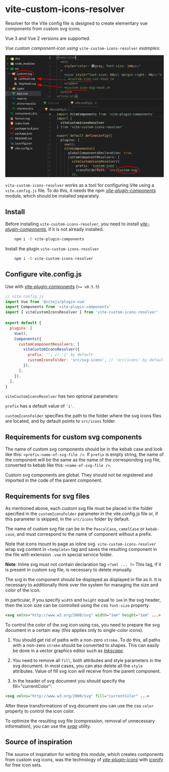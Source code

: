 # vite-custom-icons-resolver

Resolver for the Vite config file is designed to create elementary vue components from custom svg icons.

Vue 3 and Vue 2 versions are supported.

_Vue custom component-icon using_ `vite-custom-icons-resolver` _examples:_

![Vue custom component-icon examples](img/svg-components.png)

`vita-custom-icons-resolver` works as a tool for configuring Vite using a `vite.config.js` file. To do this, it needs the npm [_vite-plugin-components_](https://www.npmjs.com/package/vite-plugin-components) module, which should be installed separately.

## Install

Before installing `vite-custom-icons-resolver`, you need to install [_vite-plugin-components_](https://www.npmjs.com/package/vite-plugin-components), if it is not already installed.

```bash
    npm i -D vite-plugin-components
```

Install the plugin `vite-custom-icons-resolver`

```bash
    npm i -D vite-custom-icons-resolver
```

## Configure vite.config.js

Use with [vite-plugin-components](https://github.com/antfu/vite-plugin-components) (`>= v0.5.5`)

```js
// vite.config.js
import Vue from '@vitejs/plugin-vue'
import Components from 'vite-plugin-components'
import { viteCustomIconsResolver } from 'vite-custom-icons-resolver'

export default {
  plugins: [
    Vue(),
    Components({
      customComponentResolvers: [
        viteCustomIconsResolver({
          prefix: '', // 'i' by default
          customIconsFolder: 'src/svg-icons', // 'src/icons' by default
        }),
      ],
    }),
  ],
}
```

`viteCustomIconsResolver` has two optional parameters:

`prefix` has a default value of `'i'`.

`customIconsFolder` specifies the path to the folder  where the svg icons files are located, and by default points to `src/icons` folder.

## Requirements for custom svg components

The name of custom svg components should be in the kebab case and look like this: `<prefix-name-of-svg-file />`. If `prefix` is empty string, the name of the component will be the same as the name of the corresponding svg file, converted to kebab like this: `<name-of-svg-file />`.

Custom svg components are global. They should not be registered and imported in the code of the parent component.

## Requirements for svg files

As mentioned above, each custom svg file must be placed in the folder specified in the `customIconsFolder` parameter in the vite.config.js file or, if this parameter is skipped, in the `src/icons` folder by default.

The name of custom svg file can be in the `PascalCase`, `camelCase` or `kebab-case`, and must correspond to the name of component without a prefix.

Note that icons mount to page as inline svg. `vite-custom-icons-resolver` wrap svg content in `<template>` tag and saves the resulting component in the file with extension `.vue` in special service folder.

__Note__: Inline svg must not contain declaration tag
`<?xml ... ?>`
This tag, if it is present in custom svg file, is necessary to delete manually.

The svg in the component should be displayed as displayed in file as it. It is necessary to additionally think over the system for managing the size and color of the icon.

In particular, if you specify `width` and `height` equal to `1em` in the svg header, then the icon size can be controlled using the css `font-size` property.

```xml
<svg xmlns="http://www.w3.org/2000/svg" width="1em" height="1em" ...>
```

To control the color of the svg icon using css, you need to prepare the svg document in a certain way (this applies only to single-color icons).

1. You should get rid of paths with a non-zero `stroke`. To do this, all paths with a non-zero `stroke` should be converted to shapes. This can easily be done in a vector graphics editor such as [_Inkscape_](https://inkscape.org/).

2. You need to remove all `fill`, both attributes and style parameters in the svg document. In most cases, you can also delete all the `style` attributes. Value of fill svg icon will receive from the parent component.

3. In the header of svg document you should specify the fill="currentColor":

```xml
<svg xmlns="http://www.w3.org/2000/svg" fill="currentColor" ...>
```

After these transformations of svg document you can use the css `color` property to control the icon color.

To optimize the resulting svg file (compression, removal of unnecessary information), you can use the [_svgo_](https://github.com/svg/svgo) utility.

## Source of inspiration

The source of inspiration for writing this module, which creates components from custom svg icons, was the technology of [_vite-plugin-icons_](https://www.npmjs.com/package/vite-plugin-icons) with [_iconify_](https://icon-sets.iconify.design/) for free icon sets.
